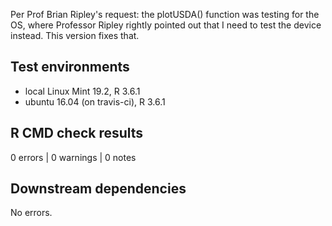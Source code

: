Per Prof Brian Ripley's request: the plotUSDA() function was testing for the OS, where Professor Ripley rightly pointed out that I need to test the device instead. This version fixes that.

## Test environments
* local Linux Mint 19.2, R 3.6.1
* ubuntu 16.04 (on travis-ci), R 3.6.1


## R CMD check results
0 errors | 0 warnings | 0 notes


## Downstream dependencies
No errors.